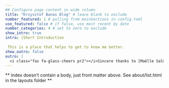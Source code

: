 ```yaml
---
## Configure page content in wide column
title: "Krzysztof Banas Blog" # leave blank to exclude
number_featured: 1 # pulling from mainSections in config.toml
use_featured: false # if false, use most recent by date
number_categories: 4 # set to zero to exclude
show_intro: true
intro: |Short Introduction
  
 This is a place that helps to get to know me better. 
show_outro: false
outro: |
  <i class="fas fa-glass-cheers pr2"></i>Sincere thanks to [Maëlle Salmon](https://masalmon.eu/) for her help naming this Hugo theme!
---
```


** index doesn't contain a body, just front matter above.
See about/list.html in the layouts folder **
